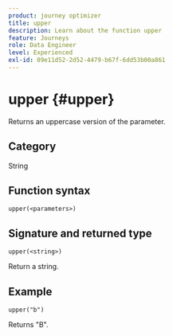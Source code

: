 ```yaml
---
product: journey optimizer
title: upper
description: Learn about the function upper
feature: Journeys
role: Data Engineer
level: Experienced
exl-id: 09e11d52-2d52-4479-b67f-6dd53b00a861
---
```

# upper {#upper}

Returns an uppercase version of the parameter.

## Category

String

## Function syntax

`upper(<parameters>)`

## Signature and returned type

`upper(<string>)`

Return a string.

## Example

`upper("b")`

Returns "B".
